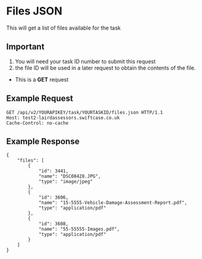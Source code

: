 # Files JSON

This will get a list of files available for the task

Important
----

1. You will need your task ID number to submit this request
2. the file ID will be used in a later request to obtain the contents of the file.


*  This is a **GET** request

Example Request
------

```
GET /api/v2/YOURAPIKEY/task/YOURTASKID/files.json HTTP/1.1
Host: test2-lairdassessors.swiftcase.co.uk
Cache-Control: no-cache
```

Example Response
--------

```
{
    "files": [
        {
            "id": 3441,
            "name": "DSC08428.JPG",
            "type": "image/jpeg"
        },
        {
            "id": 3606,
            "name": "15-5555-Vehicle-Damage-Assessment-Report.pdf",
            "type": "application/pdf"
        },
        {
            "id": 3608,
            "name": "55-55555-Images.pdf",
            "type": "application/pdf"
        }
    ]
}
```
